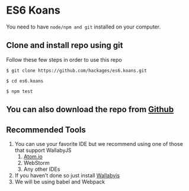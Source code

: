 # ES6 Koans

You need to have `node/npm and git` installed on your computer.


## Clone and install repo using git


Follow these few steps in order to use this repo

```
$ git clone https://github.com/hackages/es6.koans.git

$ cd es6.koans

$ npm test
```

## You can also download the repo from [Github](https://github.com/hackages/es6.koans)

## Recommended Tools

1. You can use your favorite IDE but we recommend using one of those that support WallabyJS
    1. [Atom.io ](https://atom.io/)
    2. WebStorm
    3. Any other IDEs
2. If you haven’t done so just install [Wallabyjs](http://wallabyjs.com)
3. We will be using babel and Webpack
